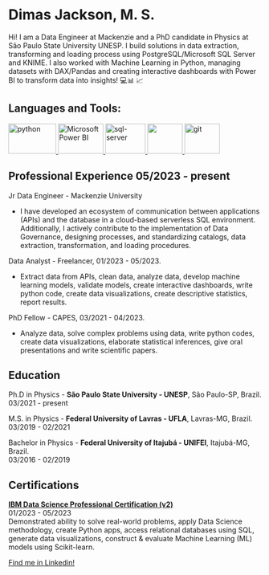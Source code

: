 # Dimas Jackson, M. S.

Hi! I am a Data Engineer at Mackenzie and a PhD candidate in Physics at São Paulo State University UNESP. I build solutions in data extraction, transforming and loading process using PostgreSQL/Microsoft SQL Server and KNIME. I also worked with Machine Learning in Python, managing datasets with DAX/Pandas and creating interactive dashboards with Power BI to transform data into insights! 💻📊 📈

## Languages and Tools:

 <p align="left"> <a href="https://www.python.org" target="_blank"> <img src="https://user-images.githubusercontent.com/114688989/234060602-71d8e4ee-5566-4e69-a4c8-77ffe61db9fe.png" alt="python" width="95" height="60"/> </a> 
 <a href="https://powerbi.microsoft.com/en-au/" target="_blank"> <img src="https://github.com/dimasjackson/dimasjackson/assets/114688989/ae793270-4dce-48aa-9e72-0d2b7e6a2e2b" alt="Microsoft Power BI" width="90" height="60"/> </a>
  <a href="https://www.microsoft.com/pt-br/sql-server/sql-server-downloads" target="_blank"> <img src="https://www.commvault.com/wp-content/uploads/2019/08/sql-server_logo.jpg?quality=80&w=930" alt="sql-server" width="80" height="60"/> </a> 
 <a href="https://www.postgresql.org/" target="_blank"> <img src="https://user-images.githubusercontent.com/114688989/234062456-fa6e0d8c-2db6-4c41-a826-643c8dcf588c.png" width="70" height="60"/> </a> 
 <a href="https://git-scm.com/" target="_blank"> <img src="https://user-images.githubusercontent.com/114688989/234062957-df43a902-5579-435f-b890-c03cf381712a.png" alt="git" width="70" height="60"/> </a> 

## Professional Experience 05/2023 - present
Jr Data Engineer - Mackenzie University 
* I have developed an ecosystem of communication between applications (APIs) and the database in a cloud-based serverless SQL environment. Additionally, I actively contribute to the implementation of Data Governance, designing processes, and standardizing catalogs, data extraction, transformation, and loading procedures.

Data Analyst - Freelancer, 01/2023 - 05/2023.
* Extract data from APIs, clean data, analyze data, develop machine learning models, validate models, create interactive dashboards, write python code, create data visualizations, create descriptive statistics, report results.

PhD Fellow - CAPES, 03/2021 - 04/2023.
* Analyze data, solve complex problems using data, write python codes, create data visualizations, elaborate statistical inferences, give oral presentations and write scientific papers.

## Education
 
Ph.D in Physics - **São Paulo State University - UNESP**, São Paulo-SP, Brazil.
<br> 03/2021 - present

M.S. in Physics - **Federal University of Lavras - UFLA**, Lavras-MG, Brazil.
<br> 03/2019 - 02/2021

Bachelor in Physics - **Federal University of Itajubá - UNIFEI**, Itajubá-MG, Brazil.
<br> 03/2016 - 02/2019

## Certifications
[**IBM Data Science Professional Certification (v2)**](https://www.credly.com/badges/6efd515f-7553-4c12-b68b-34629b3d1cb6/public_url)
<br> 01/2023 - 05/2023
<br> Demonstrated ability to solve real-world problems, apply Data Science methodology, create Python apps, access relational databases using SQL, generate data visualizations, construct & evaluate Machine Learning (ML) models using Scikit-learn.

 [Find me in Linkedin!](https://www.linkedin.com/in/dimas-jackson/)
 

